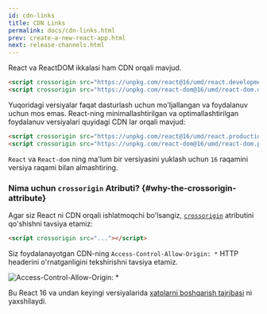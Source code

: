 ```yaml
---
id: cdn-links
title: CDN Links
permalink: docs/cdn-links.html
prev: create-a-new-react-app.html
next: release-channels.html
---
```


React va ReactDOM ikkalasi ham CDN orqali mavjud.

```html
<script crossorigin src="https://unpkg.com/react@16/umd/react.development.js"></script>
<script crossorigin src="https://unpkg.com/react-dom@16/umd/react-dom.development.js"></script>
```

Yuqoridagi versiyalar faqat dasturlash uchun mo'ljallangan va foydalanuv uchun mos emas. React-ning minimallashtirilgan va optimallashtirilgan  foydalanuv versiyalari quyidagi CDN lar orqali mavjud:

```html
<script crossorigin src="https://unpkg.com/react@16/umd/react.production.min.js"></script>
<script crossorigin src="https://unpkg.com/react-dom@16/umd/react-dom.production.min.js"></script>
```

`React` va `React-dom` ning ma'lum bir versiyasini yuklash uchun `16` raqamini versiya raqami bilan almashtiring.

### Nima uchun `crossorigin` Atributi? {#why-the-crossorigin-attribute}

Agar siz React ni CDN orqali ishlatmoqchi bo'lsangiz, [`crossorigin`](https://developer.mozilla.org/en-US/docs/Web/HTML/CORS_settings_attributes) atributini qo'shishni tavsiya etamiz:

```html
<script crossorigin src="..."></script>
```

Siz foydalanayotgan CDN-ning `Access-Control-Allow-Origin: *` HTTP headerini o'rnatganligini tekshirishni tavsiya etamiz.

![Access-Control-Allow-Origin: *](../images/docs/cdn-cors-header.png)

Bu React 16 va undan keyingi versiyalarida [xatolarni boshqarish tajribasi](/blog/2017/07/26/error-handling-in-react-16.html) ni yaxshilaydi.
